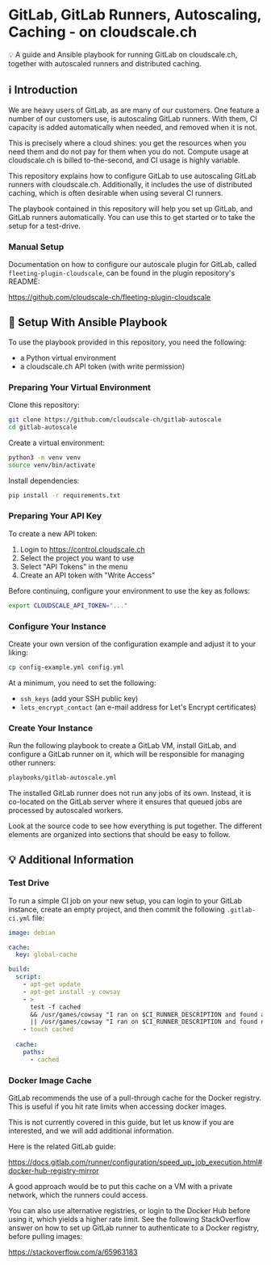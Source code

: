 # GitLab, GitLab Runners, Autoscaling, Caching - on cloudscale.ch

💡 A guide and Ansible playbook for running GitLab on cloudscale.ch, together with autoscaled runners and distributed caching.

## ℹ️ Introduction

We are heavy users of GitLab, as are many of our customers. One feature a number of our customers use, is autoscaling GitLab runners. With them, CI capacity is added automatically when needed, and removed when it is not.

This is precisely where a cloud shines: you get the resources when you need them and do not pay for them when you do not. Compute usage at cloudscale.ch is billed to-the-second, and CI usage is highly variable.

This repository explains how to configure GitLab to use autoscaling GitLab runners with cloudscale.ch. Additionally, it includes the use of distributed caching, which is often desirable when using several CI runners.

The playbook contained in this repository will help you set up GitLab, and GitLab runners automatically. You can use this to get started or to take the setup for a test-drive.

### Manual Setup

Documentation on how to configure our autoscale plugin for GitLab, called `fleeting-plugin-cloudscale`, can be found in the plugin repository's README:

https://github.com/cloudscale-ch/fleeting-plugin-cloudscale

## 🚀 Setup With Ansible Playbook

To use the playbook provided in this repository, you need the following:

* a Python virtual environment
* a cloudscale.ch API token (with write permission)

### Preparing Your Virtual Environment

Clone this repository:

```bash
git clone https://github.com/cloudscale-ch/gitlab-autoscale
cd gitlab-autoscale
```

Create a virtual environment:

```bash
python3 -m venv venv
source venv/bin/activate
```

Install dependencies:

```bash
pip install -r requirements.txt
```

### Preparing Your API Key

To create a new API token:

1. Login to https://control.cloudscale.ch
2. Select the project you want to use
3. Select "API Tokens" in the menu
4. Create an API token with "Write Access"

Before continuing, configure your environment to use the key as follows:

```bash
export CLOUDSCALE_API_TOKEN="..."
```

### Configure Your Instance

Create your own version of the configuration example and adjust it to your
liking:

```bash
cp config-example.yml config.yml
```

At a minimum, you need to set the following:

- `ssh_keys` (add your SSH public key)
- `lets_encrypt_contact` (an e-mail address for Let's Encrypt certificates)

### Create Your Instance

Run the following playbook to create a GitLab VM, install GitLab, and configure a GitLab runner on it, which will be responsible for managing other runners:

```bash
playbooks/gitlab-autoscale.yml
```

The installed GitLab runner does not run any jobs of its own. Instead, it is co-located on the GitLab server where it ensures that queued jobs are processed by autoscaled workers.

Look at the source code to see how everything is put together. The different elements are organized into sections that should be easy to follow.

## 💡 Additional Information

### Test Drive

To run a simple CI job on your new setup, you can login to your GitLab instance, create an empty project, and then commit the following `.gitlab-ci.yml` file:

```yml
image: debian

cache:
  key: global-cache

build:
  script:
    - apt-get update
    - apt-get install -y cowsay
    - >
      test -f cached
      && /usr/games/cowsay "I ran on $CI_RUNNER_DESCRIPTION and found a cache"
      || /usr/games/cowsay "I ran on $CI_RUNNER_DESCRIPTION and found no cache"
    - touch cached
    
  cache:
    paths:
      - cached
```

### Docker Image Cache

GitLab recommends the use of a pull-through cache for the Docker registry. This is useful if you hit rate limits when accessing docker images.

This is not currently covered in this guide, but let us know if you are interested, and we will add additional information.

Here is the related GitLab guide:

https://docs.gitlab.com/runner/configuration/speed_up_job_execution.html#docker-hub-registry-mirror

A good approach would be to put this cache on a VM with a private network, which the runners could access.

You can also use alternative registries, or login to the Docker Hub before using it, which yields a higher rate limit. See the following StackOverflow answer on how to set up GitLab runner to authenticate to a Docker registry, before pulling images:

https://stackoverflow.com/a/65963183
